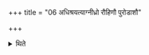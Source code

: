 +++
title = "06 अधिश्रयत्याग्नीध्रो रौहिणौ पुरोडाशौ"

+++

<details><summary>थिते</summary>

6. The Āgnidhra keeps the two Rauhiṇa (sacrificial breads) in connection with various rites which have been performed silently (without formula).  

</details>
